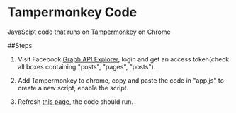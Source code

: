 # Tampermonkey Code
JavaScipt code that runs on [Tampermonkey](https://chrome.google.com/webstore/detail/tampermonkey/dhdgffkkebhmkfjojejmpbldmpobfkfo?hl=en) on Chrome

##Steps
1. Visit Facebook [Graph API Explorer](https://developers.facebook.com/tools/explorer/), login and get an access token(check all boxes containing "posts", "pages", "posts").

2. Add Tampermonkey to chrome, copy and paste the code in "app.js" to create a new script, enable the script.

3. Refresh [this page](https://github.com/Roytangrb/FB-Graph-API-Automate/edit/gh-pages/README.md), the code should run.
